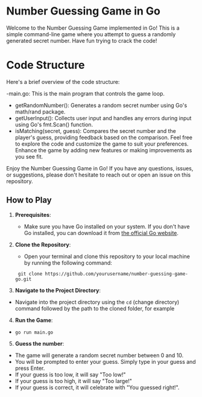 # Number Guessing Game in Go

Welcome to the Number Guessing Game implemented in Go! This is a simple command-line game where you attempt to guess a randomly generated secret number. Have fun trying to crack the code!

# Code Structure

Here's a brief overview of the code structure:

-main.go: This is the main program that controls the game loop.

- getRandomNumber(): Generates a random secret number using Go's math/rand package.
- getUserInput(): Collects user input and handles any errors during input using Go's fmt.Scan() function.
- isMatching(secret, guess): Compares the secret number and the player's guess, providing feedback based on the comparison.
  Feel free to explore the code and customize the game to suit your preferences. Enhance the game by adding new features or making improvements as you see fit.

Enjoy the Number Guessing Game in Go! If you have any questions, issues, or suggestions, please don't hesitate to reach out or open an issue on this repository.

## How to Play

1. **Prerequisites**:

   - Make sure you have Go installed on your system. If you don't have Go installed, you can download it from [the official Go website](https://golang.org/dl/).

2. **Clone the Repository**:

   - Open your terminal and clone this repository to your local machine by running the following command:

   ` git clone https://github.com/yourusername/number-guessing-game-go.git`

3. **Navigate to the Project Directory**:

- Navigate into the project directory using the `cd` (change directory) command followed by the path to the cloned folder, for example

4. **Run the Game**:

- `go run main.go`

5. **Guess the number**:

- The game will generate a random secret number between 0 and 10.
- You will be prompted to enter your guess. Simply type in your guess and press Enter.
- If your guess is too low, it will say "Too low!"
- If your guess is too high, it will say "Too large!"
- If your guess is correct, it will celebrate with "You guessed right!".
